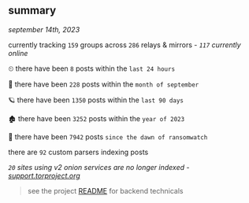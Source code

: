 
## summary
_september 14th, 2023_

currently tracking `159` groups across `286` relays & mirrors - _`117` currently online_

⏲ there have been `8` posts within the `last 24 hours`

🦈 there have been `228` posts within the `month of september`

🪐 there have been `1350` posts within the `last 90 days`

🏚 there have been `3252` posts within the `year of 2023`

🦕 there have been `7942` posts `since the dawn of ransomwatch`

there are `92` custom parsers indexing posts

_`20` sites using v2 onion services are no longer indexed - [support.torproject.org](https://support.torproject.org/onionservices/v2-deprecation/)_

> see the project [README](https://github.com/joshhighet/ransomwatch#ransomwatch--) for backend technicals
